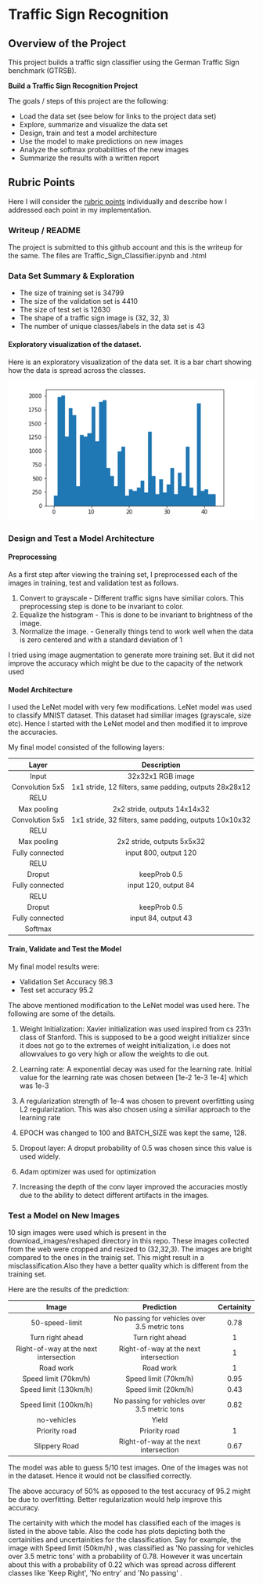 # Traffic Sign Recognition 

## Overview of the Project

This project builds a traffic sign classifier using the German Traffic Sign benchmark (GTRSB).

**Build a Traffic Sign Recognition Project**

The goals / steps of this project are the following:
* Load the data set (see below for links to the project data set)
* Explore, summarize and visualize the data set
* Design, train and test a model architecture
* Use the model to make predictions on new images
* Analyze the softmax probabilities of the new images
* Summarize the results with a written report


[//]: # (Image References)

[image1]: ./examples/Data_hist.png "Visualization"


## Rubric Points

Here I will consider the [rubric points](https://review.udacity.com/#!/rubrics/481/view) individually and describe how I addressed each point in my implementation.  

### Writeup / README

The project is submitted to this github account and this is the writeup for the same. The files are Traffic_Sign_Classifier.ipynb and .html

### Data Set Summary & Exploration

* The size of training set is 34799
* The size of the validation set is 4410
* The size of test set is 12630
* The shape of a traffic sign image is (32, 32, 3)
* The number of unique classes/labels in the data set is 43

#### Exploratory visualization of the dataset.

Here is an exploratory visualization of the data set. It is a bar chart showing how the data is spread across the classes.

![alt text][image1]

### Design and Test a Model Architecture

#### Preprocessing

As a first step after viewing the training set, I preprocessed each of the images in training, test and validation test as follows.

1. Convert to grayscale -  Different traffic signs have similiar colors. This preprocessing step is done to be invariant to color.
2. Equalize the histogram - This is done to be invariant to brightness of the image.
3. Normalize the image. - Generally things tend to work well when the data is zero centered and with a standard deviation of 1

I tried using image augmentation to generate more training set. But it did not improve the accuracy which  might be due to the capacity of the network used


#### Model Architecture

I used the LeNet model with very few modifications. LeNet model was used to classify MNIST dataset. This dataset had similiar images (grayscale, size etc). Hence I started with the LeNet model and then modified it to improve the accuracies.

My final model consisted of the following layers:

| Layer         		|     Description	        					| 
|:---------------------:|:---------------------------------------------:| 
| Input         		| 32x32x1 RGB image   							| 
| Convolution 5x5     	| 1x1 stride, 12 filters, same padding, outputs 28x28x12 	|
| RELU					|												|
| Max pooling	      	| 2x2 stride,  outputs 14x14x32 				|
| Convolution 5x5	    | 1x1 stride, 32 filters, same padding, outputs 10x10x32 	|
| RELU					|												|
| Max pooling	      	| 2x2 stride,  outputs 5x5x32 				|
| Fully connected		| input 800, output 120        									|
| RELU					|												|
| Droput					|							keepProb 0.5					|
| Fully connected		| input 120, output 84        									|
| RELU					|												|
| Droput					|							keepProb 0.5					|
| Fully connected		| input 84, output 43        									|
| Softmax				|         									|
 


#### Train, Validate and Test the Model

My final model results were:

* Validation Set Accuracy 98.3
* Test set accuracy 95.2

The above mentioned modification to the LeNet model was used here. The following are some of the details.

1. Weight Initialization: Xavier initialization was used inspired from cs 231n class of Stanford. This is supposed to be a good weight initializer since it does not go to the extremes of weight initialization, i.e does not allowvalues to go very high or allow the weights to die out.

2. Learning rate: A exponential decay was used for the learning rate. Initial value for the learning rate was chosen between [1e-2 1e-3 1e-4] which was 1e-3

3. A regularization strength of 1e-4 was chosen to prevent overfitting using L2 regularization. This was also chosen using a similiar approach to the learning rate

4. EPOCH was changed to 100 and BATCH_SIZE was kept the same, 128.

5. Dropout layer: A droput probability of 0.5 was chosen since this value is used widely.

6. Adam optimizer was used for optimization

7. Increasing the depth of the conv layer improved the accuracies mostly due to the ability to detect different artifacts in the images.

### Test a Model on New Images

10 sign images were used which is present in the download_images/reshaped directory in this repo. These images collected from the web were cropped and resized to (32,32,3). The images are bright compared to the ones in the trainig set. This might result in a misclassification.Also they have a better quality which is different from the training set.


Here are the results of the prediction:

| Image			        |     Prediction	        					|  Certainity
|:---------------------:|:---------------------------------------------:|:---------------------:|
| 50-speed-limit      		| No passing for vehicles over 3.5 metric tons    									| 0.78 |
| Turn right ahead      			| Turn right ahead  										| 1 |
| Right-of-way at the next intersection					|  Right-of-way at the next intersection											| 1 |
| Road work      		| Road work				 				| 1 |
| Speed limit (70km/h)      		| Speed limit (70km/h) 					 				| 0.95 | 
| Speed limit (130km/h) 			| Speed limit (20km/h)       							| 0.43 | 
| Speed limit (100km/h) 			| No passing for vehicles over 3.5 metric tons      							| 0.82
| no-vehicles 			|Yield     							|
| Priority road 			| Priority road      							| 1 | 
| Slippery Road   | Right-of-way at the next intersection       							| 0.67 |


The model was able to guess 5/10 test images. One of the images was not in the dataset. Hence it would not be classified correctly. 

The above accuracy of 50% as opposed to the test accuracy of 95.2 might be due to overfitting. Better regularization would help improve this accuracy.

The certainity with which the model has classified each of the images is listed in the above table. Also the code has plots depicting both the certainities and uncertainities for the classification. Say for example, the image with Speed limit (50km/h) , was classified as 'No passing for vehicles over 3.5 metric tons' with a probability of 0.78. However it was uncertain about this with a probability of 0.22 which was spread across different classes like 'Keep Right', 'No entry' and 'No passing' . 
